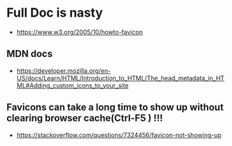 # Full Doc is nasty
* https://www.w3.org/2005/10/howto-favicon

## MDN docs
* https://developer.mozilla.org/en-US/docs/Learn/HTML/Introduction_to_HTML/The_head_metadata_in_HTML#Adding_custom_icons_to_your_site

## Favicons can take a long time to show up without clearing browser cache(Ctrl-F5 ) !!!

* https://stackoverflow.com/questions/7324456/favicon-not-showing-up
